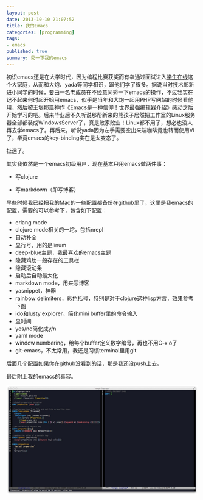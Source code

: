 ```yaml
---
layout: post
date: 2013-10-10 21:07:52
title: 我的Emacs
categories: [programming]
tags:
- emacs
published: true
summary: 秀一下我的emacs
---
```


初识emacs还是在大学时代，因为编程比赛获奖而有幸通过面试进入[学生在线](http://online.cumt.edu.cn)这个大家庭，从而和大炮、yada等同学相识，跟他们学了很多。据说当时技术部新进小同学的时候，要由一名老成员在不经意间秀一下emacs的操作，不过我实在记不起来何时起开始用emacs，似乎是当年和大炮一起用PHP写网站的时候看他用，然后被王垠那篇神作《Emacs是一种信仰！世界最强编辑器介绍》感动之后开始学习的吧。后来毕业后不久听说那帮新来的熊孩子居然把工作室的Linux服务器全部都装成WindowsServer了，真是败家败业！Linux都不用了，想必也没人再去学emacs了。再后来，听说yada因为左手需要空出来端咖啡竟也转而使用VI了，毕竟emacs的key-binding实在是太变态了。

扯远了。

其实我依然是一个emacs初级用户，现在基本只用emacs做两件事：

* 写clojure

* 写markdown（即写博客）

早些时候我已经把我的Mac的一些配置都备份在github里了，[这里](https://github.com/jingege/myconfig/blob/master/emacs/mac/.emacs)是我emacs的配置，需要的可以参考下，包含如下配置：

* erlang mode
* clojure mode相关的一坨，包括nrepl
* 自动补全
* 显行号，用的是linum
* deep-blue主题，我最喜欢的emacs主题
* 隐藏鸡肋一般存在的工具栏
* 隐藏滚动条
* 启动后自动最大化
* markdown mode，用来写博客
* yasnippet，神器
* rainbow delimiters，彩色括号，特别是对于clojure这种lisp方言，效果参考下图
* ido和lusty explorer，简化mini buffer里的命令输入
* 显时间
* yes/no简化成y/n
* yaml mode
* window numbering，给每个buffer定义数字编号，再也不用C-x o了
* git-emacs，不太常用，我还是习惯terminal里用git

后面几个配置如果你在github没看到的话，那是我还没push上去。

最后附上我的emacs的真容。

[![Emacs](/images/myemacs.png)](/images/myemacs.png)
